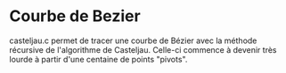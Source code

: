 # Courbe de Bezier

casteljau.c permet de tracer une courbe de Bézier avec la méthode récursive de l'algorithme de Casteljau.
Celle-ci commence à devenir très lourde à partir d'une centaine de points "pivots".

